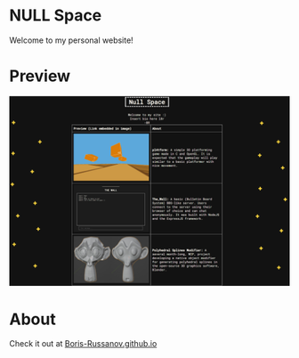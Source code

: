 # NULL Space

Welcome to my personal website!

# Preview

![thumbnail](imgs/website_prev.png)

# About

Check it out at [Boris-Russanov.github.io](https://Boris-Russanov.github.io)
